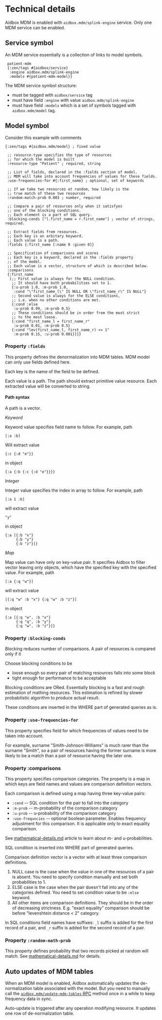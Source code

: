 # Technical details

Aidbox MDM is enabled with `aidbox.mdm/splink-engine` service. Only one MDM service can be enabled.

## Service symbol

An MDM service essentially is a collection of links to model symbols.

```
 patient-mdm
 {:zen/tags #{aidbox/service}
  :engine aidbox.mdm/splink-engine
  :models #{patient-mdm-model}}
```

The MDM service symbol structure:

* must be tagged with `aidbox/service` tag
* must have field `:engine` with value `aidbox.mdm/splink-engine`&#x20;
* must have field `:models` which is a set of symbols tagged with `aidbox.mdm/model` tag.

## Model symbol

Consider this example with comments

```
{:zen/tags #{aidbox.mdm/model} ; fixed value

 ;; resource-type specifies the type of resources
 ;; for which the model is built
 :resource-type "Patient" ; required, string

 ;; List of fields, declared in the :fields section of model.
 ;; MDM will take into account frequencies of values for these fields.
 :use-frequencies-for #{:first_name} ; optional, set of keywords

 ;; If we take two resources at random, how likely is the
 ;; true match of these two resources
 :random-match-prob 0.003 ; number, required

 ;; Compare a pair of resources only when it satisfyes
 ;; one of the blocking conditions.
 ;; Each element is a part of SQL query.
 :blocking-conds ["l.first_name = r.first_name"] ; vector of strings, required.

 ;; Extract fields from resources.
 ;; Each key is an arbitary keyword.
 ;; Each value is a path.
 :fields {:first_name [:name 0 :given 0]}

 ;; Specification of comparisons and scores
 ;; Each key is a keyword, declared in the :fields property
 ;; of the model.
 ;; Each value is a vector, structure of which is described below.
 :comparisons
 {:first_name
  [;; First value is always for the NULL condition.
   ;; It should have both probabilities set to 1.
   {:u-prob 1.0, :m-prob 1.0,
    :cond "\"first_name_l\" IS NULL OR \"first_name_r\" IS NULL"}
   ;; Second value is always for the ELSE conditions,
   ;; i.e. when no other conditions are met.
   {:cond :else
    :u-prob 0.99, :m-prob 0.5}
   ;; These conditions should be in order from the most strict
   ;; to the most loose.
   {:cond "first_name_l = first_name_r"
    :u-prob 0.01, :m-prob 0.5}
   {:cond "lev(first_name_l, first_name_r) <= 1"
    :m-prob 0.15, :u-prob 0.001}]}}
```

### Property `:fields`

This property defines the denormalization into MDM tables. MDM model can only use fields defined here.

Each key is the name of the field to be defined.

Each value is a path. The path should extract primitive value resource. Each extracted value will be converted to string.

#### Path syntax

A path is a vector.

_Keyword_

Keyword value specifies field name to follow. For example, path

```
[:a :b]
```

Will extract value

```
{:c {:d "e"}}
```

in object

```
{:a {:b {:c {:d "e"}}}}
```

_Integer_

Integer value specifies the index in array to follow. For example, path

```
[:a 1 :b]
```

will extract value

```
"y"
```

in object

```
{:a [{:b "x"}
     {:b "y"}
     {:b "z"}]}
```

_Map_

Map value can have only on key-value pair. It specifies Aidbox to filter vector leaving only objects, which have the specified key with the specified value. For example, path

```
[:a {:q "w"}]
```

will extract value

```
[{:q "w" :b "x"} {:q "w" :b "z"}]
```

in object

```
{:a [{:q "w", :b "x"}
     {:q "q", :b "y"}
     {:q "w", :b "z"}]}
```

### Property `:blocking-conds`

Blocking reduces number of comparisons. A pair of resources is compared only if it

Choose blocking conditions to be

* loose enough so every pair of matching resources falls into some block
* tight enough for performance to be acceptable

Blocking conditions are ORed. Essentially blocking is a fast and rough estimation of mathing resources. This estimation is refined by slower probabilistic algorithm to produce actual result.

These conditions are inserted in the WHERE part of generated queries as is.

### Property `:use-frequencies-for`

This property specifies field for which frequencies of values need to be taken into account.

For example, surname "Smith-Johnson-Williams" is much rarer than the surname "Smith", so a pair of resources having the former surname is more likely to be a match than a pair of resource having the later one.

### Property :comparisons

This property specifies comparison categories. The property is a map in which keys are field names and values are comparison definition vectors.

Each comparison is defined using a map having three key-value pairs:

* `:cond` -- SQL condition for the pair to fall into the category
* `:m-prob` -- m-probability of the comparison category
* `:u-prob` -- u-probability of the comparison category
* `:use-frequncies` -- optional boolean parameter. Enables frequency adjustment for this comparison. It is applicable only to exact equality comparison.

See [mathematical-details.md](mathematical-details.md "mention") article to learn about m- and u-probabilities.

SQL condition is inserted into WHERE part of generated queries.

Comparison definition vector is a vector with at least three comparison definitions.

1. NULL case is the case when the value in one of the resources of a pair is absent. You need to specify condition manually and set both probabilities to 1.
2. ELSE case is the case when the pair doesn't fall into any of the categories defined. You need to set condition value to be `:else` keyword.
3. All other items are comparison definitions. They should be in the order of decreasing strictness. E.g. "exact equality" comparison should be before "levenshtein distance < 2" category.

In SQL conditions field names have suffixes: `_l` suffix is added for the first record of a pair, and `_r` suffix is added for the second record of a pair.

### Property `:random-math-prob`

This property defines probability that two records picked at random will match. See [mathematical-details.md](mathematical-details.md "mention") for details.

## Auto updates of MDM tables

When an MDM model is enabled, Aidbox automatically updates the de-normalization table associated with the model. But you need to manually call the [`aidbox.mdm/update-mdm-tables` RPC](../reference/rpc-reference/aidbox/mdm/aidbox.mdm-update-mdm-tables.md) method once in a while to keep frequency data in sync.

Auto-update is triggered after any operation modifying resource. It updates one row of de-normalization table.

&#x20;
